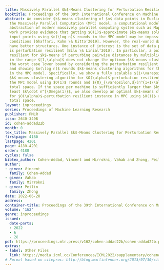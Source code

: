 ```yaml
---
title: Massively Parallel $k$-Means Clustering for Perturbation Resilient Instances
booktitle: Proceedings of the 39th International Conference on Machine Learning
abstract: We consider $k$-means clustering of $n$ data points in Euclidean space in
  the Massively Parallel Computation (MPC) model, a computational model which is an
  abstraction of modern massively parallel computing system such as MapReduce. Recent
  work provides evidence that getting $O(1)$-approximate $k$-means solution for general
  input points using $o(\log n)$ rounds in the MPC model may be impossible under certain
  conditions [Ghaffari, Kuhn \& Uitto’2019]. However, the real-world data points usually
  have better structures. One instance of interest is the set of data points which
  is perturbation resilient [Bilu \& Linial’2010]. In particular, a point set is $\alpha$-perturbation
  resilient for $k$-means if perturbing pairwise distances by multiplicative factors
  in the range $[1,\alpha]$ does not change the optimum $k$-means clusters. We bypass
  the worst case lower bound by considering the perturbation resilient input points
  and showing $o(\log n)$ rounds $k$-means clustering algorithms for these instances
  in the MPC model. Specifically, we show a fully scalable $(1+\varepsilon)$-approximate
  $k$-means clustering algorithm for $O(\alpha)$-perturbation resilient instance in
  the MPC model using $O(1)$ rounds and ${O}_{\varepsilon,d}(n^{1+1/\alpha^2+o(1)})$
  total space. If the space per machine is sufficiently larger than $k$, i.e., at
  least $k\cdot n^{\Omega(1)}$, we also develop an optimal $k$-means clustering algorithm
  for $O(\alpha)$-perturbation resilient instance in MPC using $O(1)$ rounds and ${O}_d(n^{1+o(1)}\cdot(n^{1/\alpha^2}+k))$
  total space.
layout: inproceedings
series: Proceedings of Machine Learning Research
publisher: PMLR
issn: 2640-3498
id: cohen-addad22b
month: 0
tex_title: Massively Parallel $k$-Means Clustering for Perturbation Resilient Instances
firstpage: 4180
lastpage: 4201
page: 4180-4201
order: 4180
cycles: false
bibtex_author: Cohen-Addad, Vincent and Mirrokni, Vahab and Zhong, Peilin
author:
- given: Vincent
  family: Cohen-Addad
- given: Vahab
  family: Mirrokni
- given: Peilin
  family: Zhong
date: 2022-06-28
address:
container-title: Proceedings of the 39th International Conference on Machine Learning
volume: '162'
genre: inproceedings
issued:
  date-parts:
  - 2022
  - 6
  - 28
pdf: https://proceedings.mlr.press/v162/cohen-addad22b/cohen-addad22b.pdf
extras:
- label: Other Files
  link: https://media.icml.cc/Conferences/ICML2022/supplementary/cohenaddad22b-supp.zip
# Format based on citeproc: http://blog.martinfenner.org/2013/07/30/citeproc-yaml-for-bibliographies/
---
```

